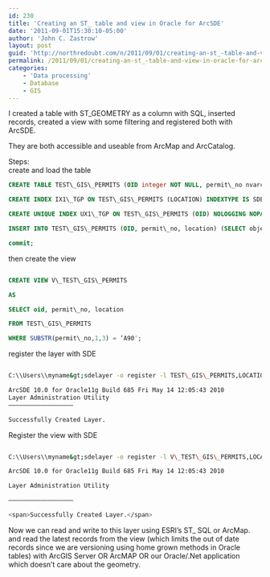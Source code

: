 ```yaml
---
id: 230
title: 'Creating an ST_ table and view in Oracle for ArcSDE'
date: '2011-09-01T15:30:10-05:00'
author: 'John C. Zastrow'
layout: post
guid: 'http://northredoubt.com/n/2011/09/01/creating-an-st_-table-and-view-in-oracle-for-arcsde/'
permalink: /2011/09/01/creating-an-st_-table-and-view-in-oracle-for-arcsde/
categories:
    - 'Data processing'
    - Database
    - GIS
---
```


I created a table with ST\_GEOMETRY as a column with SQL, inserted records, created a view with some filtering and registered both with ArcSDE.

They are both accessible and useable from ArcMap and ArcCatalog.

Steps:  
create and load the table

```sql  
CREATE TABLE TEST\_GIS\_PERMITS (OID integer NOT NULL, permit\_no nvarchar2(12), location sde.st\_geometry);

CREATE INDEX IX1\_TGP ON TEST\_GIS\_PERMITS (LOCATION) INDEXTYPE IS SDE.ST\_SPATIAL\_INDEX PARAMETERS(‘ST\_GRIDS = 4644.5262325165 ST\_SRID = 8 ST\_COMMIT\_ROWS = 10000 PCTFREE 0 INITRANS 4′) NOPARALLEL;

CREATE UNIQUE INDEX UX1\_TGP ON TEST\_GIS\_PERMITS (OID) NOLOGGING NOPARALLEL;

INSERT INTO TEST\_GIS\_PERMITS (OID, permit\_no, location) (SELECT objectid, permit\_no, shape FROM SW\_PERMITS\_09\_2007);

commit;  
```

then create the view

```sql 

CREATE VIEW V\_TEST\_GIS\_PERMITS

AS

SELECT oid, permit\_no, location

FROM TEST\_GIS\_PERMITS

WHERE SUBSTR(permit\_no,1,3) = ‘A90′;

 ```

register the layer with SDE

```bash 

C:\\Users\\myname&gt;sdelayer -o register -l TEST\_GIS\_PERMITS,LOCATION -t ST\_GEOMETRY -C OID,USER -u GA\_DEV -p devGA0628 -s DIVS135GEODEV -i sde:oracle11g:/:GA\_DEV -e p -R 1

ArcSDE 10.0 for Oracle11g Build 685 Fri May 14 12:05:43 2010  
Layer Administration Utility  
—————————————————–

Successfully Created Layer.

```

 Register the view with SDE

```bash 

C:\\Users\\myname&gt;sdelayer -o register -l V\_TEST\_GIS\_PERMITS,LOCATION -t ST\_GEOMETRY -C OID,USER -u GA\_DEV -p devGA0628 -s DIVS135GEODEV -i sde:oracle11g:/:GA\_DEV -e p -R 1

ArcSDE 10.0 for Oracle11g Build 685 Fri May 14 12:05:43 2010

Layer Administration Utility

—————————————————–

<span>Successfully Created Layer.</span>

```

Now we can read and write to this layer using ESRI’s ST\_ SQL or ArcMap. and read the latest records from the view (which limits the out of date records since we are versioning using home grown methods in Oracle tables) with ArcGIS Server OR ArcMAP OR our Oracle/.Net application which doesn’t care about the geometry.